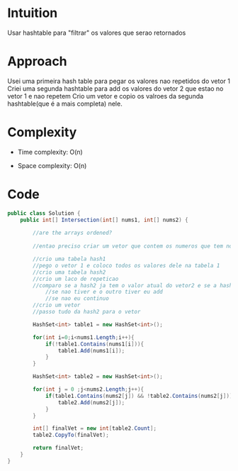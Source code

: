 # Intuition
Usar hashtable para "filtrar" os valores que serao retornados

# Approach
Usei uma primeira hash table para pegar os valores nao repetidos do vetor 1
Criei uma segunda hashtable para add os valores do vetor 2 que estao no vetor 1 e nao repetem
Crio um vetor e copio os valroes da segunda hashtable(que é a mais completa) nele.

# Complexity
- Time complexity: O(n)

- Space complexity: O(n)

# Code
```csharp []
public class Solution {
    public int[] Intersection(int[] nums1, int[] nums2) {
        
        //are the arrays ordened?
        
        //entao preciso criar um vetor que contem os numeros que tem nos dois arrays

        //crio uma tabela hash1
        //pego o vetor 1 e coloco todos os valores dele na tabela 1
        //crio uma tabela hash2
        //crio um laco de repeticao
        //comparo se a hash2 ja tem o valor atual do vetor2 e se a hash1 tbm tem
            //se nao tiver e o outro tiver eu add
            //se nao eu continuo
        //crio um vetor
        //passo tudo da hash2 para o vetor

        HashSet<int> table1 = new HashSet<int>();

        for(int i=0;i<nums1.Length;i++){
            if(!table1.Contains(nums1[i])){
                table1.Add(nums1[i]);
            }
        }

        HashSet<int> table2 = new HashSet<int>();

        for(int j = 0 ;j<nums2.Length;j++){
            if(table1.Contains(nums2[j]) && !table2.Contains(nums2[j])){
                table2.Add(nums2[j]);
            }
        }

        int[] finalVet = new int[table2.Count];
        table2.CopyTo(finalVet);

        return finalVet;
    }
}
```
